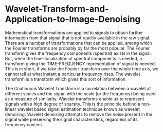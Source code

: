 # Wavelet-Transform-and-Application-to-Image-Denoising

Mathematical transformations are applied to signals to obtain further information from that signal that is not readily available in the raw signal. There are a number of transformations that can be applied, among which the Fourier transforms are probably by far the most popular. The Fourier transform gives the frequency components (spectral) exists in the signal. But, when the time-localization of spectral components is needed, a transform giving the TIME-FREQUENCY representation of signal is needed. This is in short, if we take the Fourier transform over the whole time axis, we cannot tell at what instant a particular frequency rises. The wavelet transform is a transform which gives this sort of information. 

The Continuous Wavelet Transform is a correlation between a wavelet at different scales and the signal with the scale (or the frequency) being used as a measure of similarity. Wavelet transforms enable us to represent signals with a high degree of sparsity. This is the principle behind a non-linear wavelet based signal estimation technique known as wavelet denoising. Wavelet denoising attempts to remove the noise present in the signal while preserving the signal characteristics, regardless of its frequency content.
